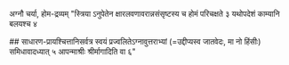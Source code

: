 अग्नौ चर्या, होम-द्रव्यम्				"स्त्रिया ऽनुपेतेन क्षारलवणावरान्नसंसृष्टस्य च होमं परिचक्षते ३ यथोपदेशं काम्यानि बलयश्च ४


##‌ साधारण-प्रायश्चित्तानिसर्वत्र स्वयं प्रज्वलितेऽग्नावुत्तराभ्यां (=उद्दीप्यस्व जातवेदः, मा नो हिंसीः) समिधावादध्यात् ५  आपन्माश्रीः श्रीर्मागादिति वा ६"
